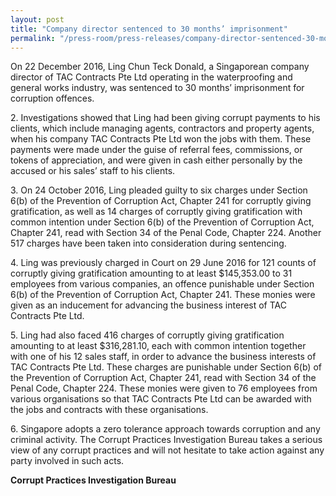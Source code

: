 ```yaml
---
layout: post
title: "Company director sentenced to 30 months’ imprisonment"
permalink: "/press-room/press-releases/company-director-sentenced-30-months’-imprisonment"
---
```

On 22 December 2016, Ling Chun Teck Donald, a Singaporean company director of TAC Contracts Pte Ltd operating in the waterproofing and general works industry, was sentenced to 30 months’ imprisonment for corruption offences. 

2\.         Investigations showed that Ling had been giving corrupt payments to his clients, which include managing agents, contractors and property agents, when his company TAC Contracts Pte Ltd won the jobs with them. These payments were made under the guise of referral fees, commissions, or tokens of appreciation, and were given in cash either personally by the accused or his sales’ staff to his clients.

3\.         On 24 October 2016, Ling pleaded guilty to six charges under Section 6(b) of the Prevention of Corruption Act, Chapter 241 for corruptly giving gratification, as well as 14 charges of corruptly giving gratification with common intention under Section 6(b) of the Prevention of Corruption Act, Chapter 241, read with Section 34 of the Penal Code, Chapter 224. Another 517 charges have been taken into consideration during sentencing.

4\.          Ling was previously charged in Court on 29 June 2016 for 121 counts of corruptly giving gratification amounting to at least $145,353.00 to 31 employees from various companies, an offence punishable under Section 6(b) of the Prevention of Corruption Act, Chapter 241. These monies were given as an inducement for advancing the business interest of TAC Contracts Pte Ltd.

5\.          Ling had also faced 416 charges of corruptly giving gratification amounting to at least $316,281.10, each with common intention together with one of his 12 sales staff, in order to advance the business interests of TAC Contracts Pte Ltd. These charges are punishable under Section 6(b) of the Prevention of Corruption Act, Chapter 241, read with Section 34 of the Penal Code, Chapter 224. These monies were given to 76 employees from various organisations so that TAC Contracts Pte Ltd can be awarded with the jobs and contracts with these organisations. 

6\.          Singapore adopts a zero tolerance approach towards corruption and any criminal activity. The Corrupt Practices Investigation Bureau takes a serious view of any corrupt practices and will not hesitate to take action against any party involved in such acts.

**Corrupt Practices Investigation Bureau**
